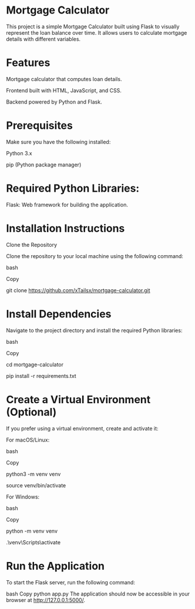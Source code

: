 # Mortgage Calculator
This project is a simple Mortgage Calculator built using Flask to visually represent the loan balance over time. It allows users to calculate mortgage details with different variables.

# Features
Mortgage calculator that computes loan details.

Frontend built with HTML, JavaScript, and CSS.

Backend powered by Python and Flask.

# Prerequisites
Make sure you have the following installed:

Python 3.x

pip (Python package manager)

# Required Python Libraries:
Flask: Web framework for building the application.

# Installation Instructions
Clone the Repository

Clone the repository to your local machine using the following command:

bash

Copy

git clone https://github.com/xTailsx/mortgage-calculator.git

# Install Dependencies

Navigate to the project directory and install the required Python libraries:

bash

Copy

cd mortgage-calculator

pip install -r requirements.txt

# Create a Virtual Environment (Optional)

If you prefer using a virtual environment, create and activate it:

For macOS/Linux:

bash

Copy

python3 -m venv venv

source venv/bin/activate

For Windows:

bash

Copy

python -m venv venv

.\venv\Scripts\activate

# Run the Application

To start the Flask server, run the following command:

bash
Copy
python app.py
The application should now be accessible in your browser at http://127.0.0.1:5000/.

